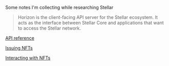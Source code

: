 Some notes I'm collecting while researching Stellar

> Horizon is the client-facing API server for the Stellar ecosystem. It acts as the interface between Stellar Core and applications that want to access the Stellar network. 

[API reference](https://www.stellar.org/developers/reference/)

[Issuing NFTs](https://github.com/future-tense/stellar-nft-issuer)

[Interacting with NFTs](https://github.com/future-tense/stellar-nft)
